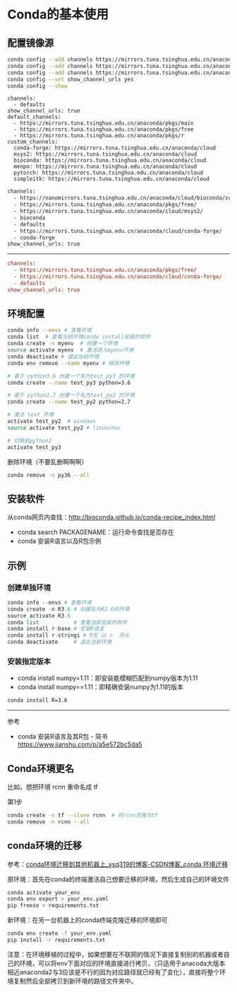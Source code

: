 # Conda的基本使用

## 配置镜像源
```bash
conda config --add channels https://mirrors.tuna.tsinghua.edu.cn/anaconda/pkgs/free
conda config --add channels https://mirrors.tuna.tsinghua.edu.cn/anaconda/cloud/conda-forge
conda config --add channels https://mirrors.tuna.tsinghua.edu.cn/anaconda/cloud/bioconda
conda config --set show_channel_urls yes
conda config --show
```


```
channels:
  - defaults
show_channel_urls: true
default_channels:
  - https://mirrors.tuna.tsinghua.edu.cn/anaconda/pkgs/main
  - https://mirrors.tuna.tsinghua.edu.cn/anaconda/pkgs/free
  - https://mirrors.tuna.tsinghua.edu.cn/anaconda/pkgs/r
custom_channels:
  conda-forge: https://mirrors.tuna.tsinghua.edu.cn/anaconda/cloud
  msys2: https://mirrors.tuna.tsinghua.edu.cn/anaconda/cloud
  bioconda: https://mirrors.tuna.tsinghua.edu.cn/anaconda/cloud
  menpo: https://mirrors.tuna.tsinghua.edu.cn/anaconda/cloud
  pytorch: https://mirrors.tuna.tsinghua.edu.cn/anaconda/cloud
  simpleitk: https://mirrors.tuna.tsinghua.edu.cn/anaconda/cloud
```

```bash
channels:
  - https://nanomirrors.tuna.tsinghua.edu.cn/anaconda/cloud/bioconda/conda
  - https://mirrors.tuna.tsinghua.edu.cn/anaconda/pkgs/free/
  - https://mirrors.tuna.tsinghua.edu.cn/anaconda/cloud/msys2/
  - bioconda
  - defaults
  - https://mirrors.tuna.tsinghua.edu.cn/anaconda/cloud/conda-forge/
  - conda-forge
show_channel_urls: true
```

---

```cfg
channels:
  - https://mirrors.tuna.tsinghua.edu.cn/anaconda/pkgs/free/
  - https://mirrors.tuna.tsinghua.edu.cn/anaconda/cloud/conda-forge/
  - defaults
show_channel_urls: true
```

## 环境配置

```bash
conda info --envs # 查看环境
conda list  # 查看当前环境conda install安装的软件
conda create -n myenv  # 创建一个环境
source activate myenv  # 激活进入myenv环境
conda deactivate # 退出当前环境
conda env remove --name myenv # 移除环境
```

```bash
# 基于 python3.6 创建一个名为test_py3 的环境
conda create --name test_py3 python=3.6 

# 基于 python2.7 创建一个名为test_py2 的环境
conda create --name test_py2 python=2.7

# 激活 test 环境
activate test_py2  # windows
source activate test_py2 # linux/mac

# 切换到python3
activate test_py3
```

删除环境（不要乱删啊啊啊）

```bash
conda remove -n py36 --all
```

## 安装软件
从conda网页内查找：http://bioconda.github.io/conda-recipe_index.html
- conda search PACKAGENAME：运行命令查找是否存在
- conda 安装R语言以及R包示例

## 示例

### 创建单独环境
```python
conda info --envs # 查看环境
conda create -n R3.6 # 创建名为R3.6的环境
source activate R3.6  
conda list           # 查看当前安装的软件
conda install r-base # 安装R语言
conda install r-stringi # R包 以 r- 开头 
conda deactivate     # 退出当前环境
```

### 安装指定版本
- conda install numpy=1.11：即安装能模糊匹配到numpy版本为1.11
- conda install numpy==1.11：即精确安装numpy为1.11的版本

```bash
conda install R=3.6
```

---

参考
- conda 安装R语言及其R包 - 简书  
  https://www.jianshu.com/p/a5e572bc5da5


## Conda环境更名

比如，想把环境 rcnn 重命名成 tf

第1步

```bash
conda create -n tf --clone rcnn  # 将rcnn克隆为tf
conda remove -n rcnn --all
```


## conda环境的迁移

参考：[conda环境迁移到其他机器上_ysq319的博客-CSDN博客_conda 环境迁移](https://blog.csdn.net/ysq319/article/details/102773615)

原环境：首先在conda的终端激活自己想要迁移的环境，然后生成自己的环境文件
```bash
conda activate your_env
conda env export > your_env.yaml
pip freeze > requirements.txt
```
新环境：在另一台机器上的conda终端克隆迁移的环境即可
```bash
conda env create -f your_env.yaml
pip install -r requirements.txt
```
注意：在环境移植的过程中，如果想要在不联网的情况下直接复制别的机器或者自己的环境，可以将env下面对应的环境直接进行拷贝，（只适用于anacoda大版本相近anaconda2与3应该是不行的因为对应路径就已经有了变化），直接将整个环境复制然后全部拷贝到新环境的路径文件夹中。

